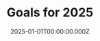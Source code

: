 ---
title: "Goals for 2025"
year: 2025
date: 2025-01-01T00:00:00.000Z
layout: goal

goals:    

  - title: "Weeknote"
    description: "Publish a weeknote every week"
    max: 52
    progress: 10
    
  - title: "Share"
    description: "Continue to share wider content on my own website first, not on centralised platforms."
    max: 52
    stretch: 104
    progress: 25
    
  - title: "Work out"
    description: "Exercise for at least 30 minutes an average of 4 times a week (and going for a walk doesn't count)"
    max: 208
    stretch: 260
    progress: 21
    
  - title: "Save"
    description: "Overpay on my mortgage by at least £5,000"
    max: 5000
    stretch: 10000
    progress: 1200

---
